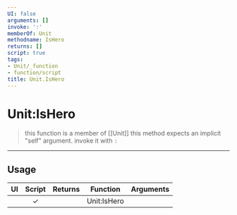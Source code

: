 ```yaml
---
UI: false
arguments: []
invoke: ':'
memberOf: Unit
methodname: IsHero
returns: []
script: true
tags:
- Unit/_function
- function/script
title: Unit.IsHero
---
```

# Unit:IsHero
> this function is a member of [[Unit]]
> this method expects an implicit "self" argument. invoke it with `:`
-----
## Usage
|  UI | Script | Returns | Function | Arguments |
|:---:|:------:|-------:|:--------:|:---------|
| |✓||Unit:IsHero||
